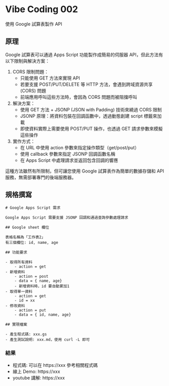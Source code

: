 # Vibe Coding 002

使用 Google 試算表製作 API

## 原理

Google 試算表可以通過 Apps Script 功能製作成簡易的伺服器 API，但此方法有以下限制與解決方案：

1. CORS 限制問題：
    - 只能使用 GET 方法來實現 API
    - 若要支援 POST/PUT/DELETE 等 HTTP 方法，會遇到跨域資源共享 (CORS) 問題
    - 前端應用呼叫這些方法時，會因為 CORS 問題而被阻擋呼叫
2. 解決方案：
    - 使用 GET 方法 + JSONP (JSON with Padding) 技術來繞過 CORS 限制
    - JSONP 原理：將資料包裝在回調函數中，透過動態創建 script 標籤來加載
    - 即使資料實際上需要使用 POST/PUT 操作，也透過 GET 請求參數來模擬這些操作
3. 實作方式：
    - 在 URL 中使用 action 參數來指定操作類型（get/post/put）
    - 使用 callback 參數來指定 JSONP 回調函數名稱
    - 在 Apps Script 中處理請求並返回包含回調的響應

這種方法雖然有所限制，但可讓您使用 Google 試算表作為簡單的數據存儲和 API 服務，無需部署專門的後端服務器。

## 規格撰寫

```
# Google Apps Script 需求

Google Apps Script 需要支援 JSONP 回調和通過查詢參數處理請求

## Google sheet 欄位

表格名稱為「工作表2」
有三個欄位: id, name, age

## 功能要求

- 取得所有資料
    - action = get
- 新增資料
    - action = post
    - data = { name, age}
    - 新增資料時，id 要自動累加1
- 取得單一資料
    - action = get
    - id = xx
- 修改資料
    - action = put
    - data = { id, name, age}

## 實現檔案

- 產生程式碼: xxx.gs
- 產生測試說明: xxx.md，使用 curl -L 即可
```

### 結果

- 程式碼: 可以在 https://xxx 參考相關程式碼
- 線上 Demo: https://xxx
- youtube 講解: https://xxx